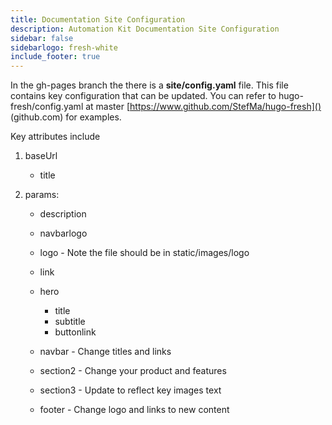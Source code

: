 ```yaml
---
title: Documentation Site Configuration
description: Automation Kit Documentation Site Configuration
sidebar: false
sidebarlogo: fresh-white
include_footer: true
---
```


In the gh-pages branch the there is a **site/config.yaml** file. This file contains key configuration that can be updated. You can refer to hugo-fresh/config.yaml at master [https://www.github.com/StefMa/hugo-fresh]() (github.com) for examples.

Key attributes include

1. baseUrl

    - title

1. params:

    - description
    
    - navbarlogo
    
    - logo - Note the file should be in static/images/logo
    
    - link
    
    - hero
        - title
        - subtitle
        - buttonlink
    
    - navbar - Change titles and links
    
    - section2 - Change your product and features
    
    - section3 - Update to reflect key images text
    
    - footer - Change logo and links to new content
